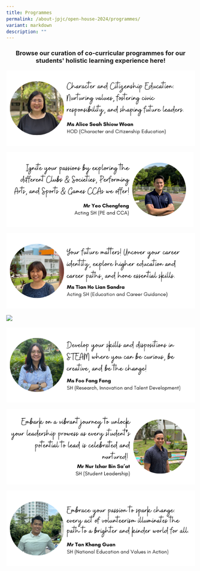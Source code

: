 ```yaml
---
title: Programmes
permalink: /about-jpjc/open-house-2024/programmes/
variant: markdown
description: ""
---
```

<div align="justify">

<h3><center>Browse our curation of co-curricular programmes for our students' holistic learning experience here!</center></h3>	
</div>
	


		
<a href=""><img src="/images/Open%20house%202024/Programmes/1_CCE.png"></a>
	
<a href=""><img src="/images/Open%20house%202024/Programmes/2_CCAs.png"></a>

<a href=""><img src="/images/Open%20house%202024/Programmes/3_ECG.png"></a>

<a href=""><img src="/images/Open%20house%202024/Programmes/4_Internationalisation.png"></a>
	
<a href=""><img src="/images/Open%20house%202024/Programmes/5_STEAM.png"></a>

<a href=""><img src="/images/Open%20house%202024/Programmes/6_Student_leadership.png"></a>

<a href=""><img src="/images/Open%20house%202024/Programmes/7_VIA.png"></a>

	
	


